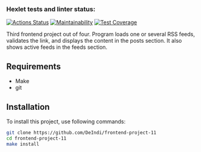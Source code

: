 
### Hexlet tests and linter status:
[![Actions Status](https://github.com/DeIndi/frontend-project-11/workflows/hexlet-check/badge.svg)](https://github.com/DeIndi/frontend-project-11/actions)
[![Maintainability](https://api.codeclimate.com/v1/badges/27ff25bb731f8ca6695f/maintainability)](https://codeclimate.com/github/DeIndi/frontend-project-11/maintainability)
[![Test Coverage](https://api.codeclimate.com/v1/badges/27ff25bb731f8ca6695f/test_coverage)](https://codeclimate.com/github/DeIndi/frontend-project-11/test_coverage)

Third frontend project out of four.
Program loads one or several RSS feeds, validates the link, and displays the content in the posts section.
It also shows active feeds in the feeds section.

## Requirements

- Make
- git

## Installation

To install this project, use following commands:
```bash
git clone https://github.com/DeIndi/frontend-project-11
cd frontend-project-11
make install
```